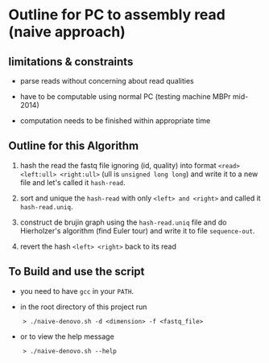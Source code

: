 # Outline for PC to assembly read (naive approach)

## limitations & constraints

- parse reads without concerning about read qualities

- have to be computable using normal PC (testing machine MBPr mid-2014)

- computation needs to be finished within appropriate time

## Outline for this Algorithm

1. hash the read the fastq file ignoring (id, quality) into format ```<read> <left:ull> <right:ull>``` (ull is ```unsigned long long```) and write it to a new file and let's called it ```hash-read```.

2. sort and unique the ```hash-read``` with only ```<left> and <right>``` and called it ```hash-read.uniq```.

3. construct de brujin graph using the ```hash-read.uniq``` file and do Hierholzer's algorithm (find Euler tour) and write it to file ```sequence-out```.

4. revert the hash ```<left> <right>``` back to its read

## To Build and use the script

- you need to have ```gcc``` in your ```PATH```.

- in the root directory of this project run
```
    > ./naive-denovo.sh -d <dimension> -f <fastq_file>
```

- or to view the help message
```
    > ./naive-denovo.sh --help
```